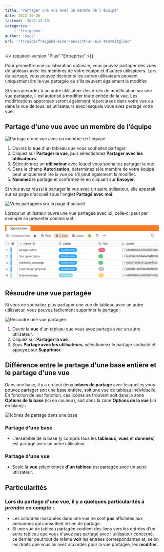 ```yaml
---
title: "Partager une vue avec un membre de l'équipe"
date: 2022-10-26
lastmod: '2022-12-19'
categories:
    - 'freigaben'
author: 'nsc2'
url: '/fr/aide/freigabe-einer-ansicht-an-ein-teammitglied'
---
```


{{< required-version "Plus" "Entreprise" >}}

Pour permettre une collaboration optimale, vous pouvez partager des vues de tableaux avec les membres de votre équipe et d'autres utilisateurs. Lors du partage, vous pouvez décider si les autres utilisateurs peuvent uniquement lire la vue partagée ou s'ils peuvent également la modifier.

Si vous accordez à un autre utilisateur des droits de modification sur une vue partagée, il est autorisé à modifier toute entrée de la vue. Les modifications apportées seront également répercutées dans votre vue ou dans la vue de tous les utilisateurs avec lesquels vous avez partagé votre vue.

## Partage d'une vue avec un membre de l'équipe

![Partage d'une vue avec un membre de l'équipe](https://seatable.io/wp-content/uploads/2022/10/sharing-a-view-with-a-team-member-1.gif)

1. Ouvrez la **vue** d'un tableau que vous souhaitez partager.
2. Cliquez sur **Partager la vue**, puis sélectionnez **Partager avec les utilisateurs**.
3. Sélectionnez un **utilisateur** avec lequel vous souhaitez partager la vue.
4. Dans le champ **Autorisation**, déterminez si le membre de votre équipe peut uniquement lire la vue ou s'il peut également la modifier.
5. **Nommez** le partage et confirmez-le en cliquant sur **Envoyer**.

Si vous avez réussi à partager la vue avec un autre utilisateur, elle apparaît sur sa page d'accueil sous l'onglet **Partagé avec moi**:

![Vues partagées sur la page d'accueil](https://seatable.io/wp-content/uploads/2022/10/Screenshot-from-2022-11-10-17-01-26.png)

Lorsqu'un utilisateur ouvre une vue partagée avec lui, celle-ci peut par exemple se présenter comme suit :

![Apparence d'une vue partagée](images/Screenshot-from-2022-11-10-17-15-12.png)

## Résoudre une vue partagée

Si vous ne souhaitez plus partager une vue de tableau avec un autre utilisateur, vous pouvez facilement supprimer le partage :

![Résoudre une vue partagée.](https://seatable.io/wp-content/uploads/2022/10/resolve-a-split-view.gif)

1. Ouvrir la **vue** d'un tableau que vous avez partagé avec un autre utilisateur.
2. Cliquez sur **Partager la vue**.
3. Sous **Partage avec les utilisateurs**, sélectionnez le partage souhaité et appuyez sur **Supprimer**.

## Différence entre le partage d'une base entière et le partage d'une vue

Dans une base, il y a en tout deux **icônes de partage** avec lesquelles vous pouvez partager soit une base entière, soit une vue de tableau individuelle. En fonction de leur fonction, ces icônes se trouvent soit dans la zone **Options de la base** (ici en couleur), soit dans la zone **Options de la vue** (ici en blanc) :

![Icônes de partage dans une base](https://seatable.io/wp-content/uploads/2022/10/share-icons-new-1.png)

### Partage d'une base

- L'ensemble de la base (y compris tous les **tableaux**, **vues** et **données**) est partagé avec un autre utilisateur.

### Partage d'une vue

- Seule la **vue** sélectionnée **d'un tableau** est partagée avec un autre utilisateur.

## Particularités

### Lors du partage d'une vue, il y a quelques particularités à prendre en compte :

- Les colonnes masquées dans une vue ne sont **pas** affichées aux personnes qui consultent le lien de partage.
- Si une vue de tableau partagée contient des liens vers les entrées d'un autre tableau que vous n'avez pas partagé avec l'utilisateur concerné, ce dernier peut tout de même **voir** les entrées correspondantes et, selon les droits que vous lui avez accordés pour la vue partagée, les **modifier**.
